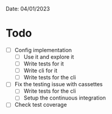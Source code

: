 Date: 04/01/2023

# Todo
- [ ] Config implementation
    - [ ] Use it and explore it
    - [ ] Write tests for it
    - [ ] Write cli for it
    - [ ] Write tests for the cli

- [ ] Fix the testing issue with cassettes
    - [ ] Write tests for the cli
    - [ ] Setup the continuous integration

- [ ] Check test coverage